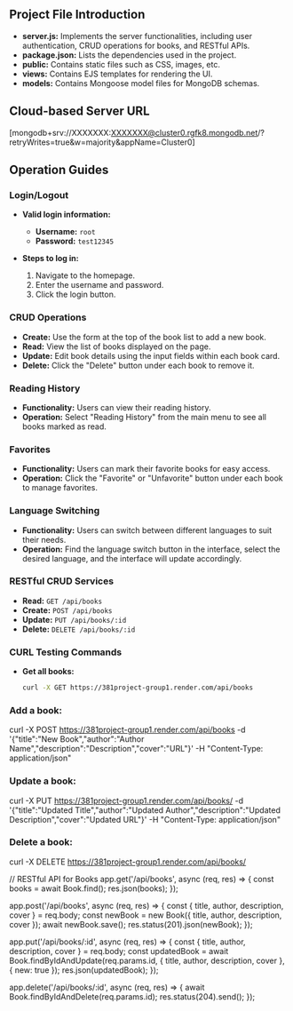 ## Project File Introduction
- **server.js:** Implements the server functionalities, including user authentication, CRUD operations for books, and RESTful APIs.
- **package.json:** Lists the dependencies used in the project.
- **public:** Contains static files such as CSS, images, etc.
- **views:** Contains EJS templates for rendering the UI.
- **models:** Contains Mongoose model files for MongoDB schemas.

## Cloud-based Server URL
[mongodb+srv://XXXXXXX:XXXXXXX@cluster0.rgfk8.mongodb.net/?retryWrites=true&w=majority&appName=Cluster0]

## Operation Guides

### Login/Logout
- **Valid login information:**
  - **Username:** `root`
  - **Password:** `test12345`
  
- **Steps to log in:**
  1. Navigate to the homepage.
  2. Enter the username and password.
  3. Click the login button.

### CRUD Operations
- **Create:** Use the form at the top of the book list to add a new book.
- **Read:** View the list of books displayed on the page.
- **Update:** Edit book details using the input fields within each book card.
- **Delete:** Click the "Delete" button under each book to remove it.

### Reading History
- **Functionality:** Users can view their reading history.
- **Operation:** Select "Reading History" from the main menu to see all books marked as read.

### Favorites
- **Functionality:** Users can mark their favorite books for easy access.
- **Operation:** Click the "Favorite" or "Unfavorite" button under each book to manage favorites.

### Language Switching
- **Functionality:** Users can switch between different languages to suit their needs.
- **Operation:** Find the language switch button in the interface, select the desired language, and the interface will update accordingly.

### RESTful CRUD Services
- **Read:** `GET /api/books`
- **Create:** `POST /api/books`
- **Update:** `PUT /api/books/:id`
- **Delete:** `DELETE /api/books/:id`

### CURL Testing Commands
- **Get all books:** 
  ```bash
  curl -X GET https://381project-group1.render.com/api/books

### Add a book:
curl -X POST https://381project-group1.render.com/api/books -d '{"title":"New Book","author":"Author Name","description":"Description","cover":"URL"}' -H "Content-Type: application/json"

### Update a book:
curl -X PUT https://381project-group1.render.com/api/books/<id> -d '{"title":"Updated Title","author":"Updated Author","description":"Updated Description","cover":"Updated URL"}' -H "Content-Type: application/json"

### Delete a book:
curl -X DELETE https://381project-group1.render.com/api/books/<id>

// RESTful API for Books
app.get('/api/books', async (req, res) => {
    const books = await Book.find();
    res.json(books);
});

app.post('/api/books', async (req, res) => {
    const { title, author, description, cover } = req.body;
    const newBook = new Book({ title, author, description, cover });
    await newBook.save();
    res.status(201).json(newBook);
});

app.put('/api/books/:id', async (req, res) => {
    const { title, author, description, cover } = req.body;
    const updatedBook = await Book.findByIdAndUpdate(req.params.id, { title, author, description, cover }, { new: true });
    res.json(updatedBook);
});

app.delete('/api/books/:id', async (req, res) => {
    await Book.findByIdAndDelete(req.params.id);
    res.status(204).send();
});
